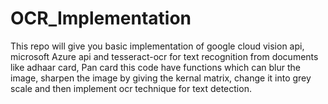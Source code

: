 # OCR_Implementation
This repo will give you basic implementation of google cloud vision api, microsoft Azure api and tesseract-ocr for text recognition from documents like adhaar card, Pan card
this code have functions which can blur the image, sharpen the image by giving the kernal matrix, change it into grey scale and then implement ocr technique for text detection. 
